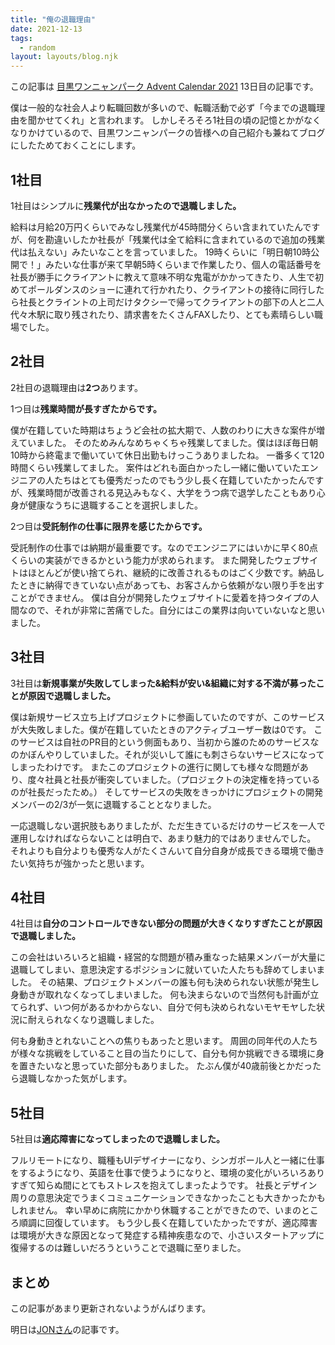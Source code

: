 ```yaml
---
title: "俺の退職理由"
date: 2021-12-13
tags:
  - random
layout: layouts/blog.njk
---
```


この記事は [目黒ワンニャンパーク Advent Calendar 2021](https://adventar.org/calendars/6616) 13日目の記事です。

僕は一般的な社会人より転職回数が多いので、転職活動で必ず「今までの退職理由を聞かせてくれ」と言われます。
しかしそろそろ1社目の頃の記憶とかがなくなりかけているので、目黒ワンニャンパークの皆様への自己紹介も兼ねてブログにしたためておくことにします。

## 1社目

1社目はシンプルに**残業代が出なかったので退職しました。**

給料は月給20万円くらいでみなし残業代が45時間分くらい含まれていたんですが、何を勘違いしたか社長が「残業代は全て給料に含まれているので追加の残業代は払えない」みたいなことを言っていました。
19時くらいに「明日朝10時公開で！」みたいな仕事が来て早朝5時くらいまで作業したり、個人の電話番号を社長が勝手にクライアントに教えて意味不明な鬼電がかかってきたり、人生で初めてポールダンスのショーに連れて行かれたり、クライアントの接待に同行したら社長とクライントの上司だけタクシーで帰ってクライアントの部下の人と二人代々木駅に取り残されたり、請求書をたくさんFAXしたり、とても素晴らしい職場でした。

## 2社目

2社目の退職理由は**2つ**あります。

1つ目は**残業時間が長すぎたからです。**

僕が在籍していた時期はちょうど会社の拡大期で、人数のわりに大きな案件が増えていました。
そのためみんなめちゃくちゃ残業してました。僕はほぼ毎日朝10時から終電まで働いていて休日出勤もけっこうありましたね。
一番多くて120時間くらい残業してました。
案件はどれも面白かったし一緒に働いていたエンジニアの人たちはとても優秀だったのでもう少し長く在籍していたかったんですが、残業時間が改善される見込みもなく、大学をうつ病で退学したこともあり心身が健康なうちに退職することを選択しました。

2つ目は**受託制作の仕事に限界を感じたからです。**

受託制作の仕事では納期が最重要です。なのでエンジニアにはいかに早く80点くらいの実装ができるかという能力が求められます。
また開発したウェブサイトはほとんどが使い捨てられ、継続的に改善されるものはごく少数です。納品したときに納得できていない点があっても、お客さんから依頼がない限り手を出すことができません。
僕は自分が開発したウェブサイトに愛着を持つタイプの人間なので、それが非常に苦痛でした。自分にはこの業界は向いていないなと思いました。

## 3社目

3社目は**新規事業が失敗してしまった&給料が安い&組織に対する不満が募ったことが原因で退職しました。**

僕は新規サービス立ち上げプロジェクトに参画していたのですが、このサービスが大失敗しました。僕が在籍していたときのアクティブユーザー数は0です。
このサービスは自社のPR目的という側面もあり、当初から誰のためのサービスなのかぼんやりしていました。それが災いして誰にも刺さらないサービスになってしまったわけです。
またこのプロジェクトの進行に関しても様々な問題があり、度々社員と社長が衝突していました。（プロジェクトの決定権を持っているのが社長だったため。）
そしてサービスの失敗をきっかけにプロジェクトの開発メンバーの2/3が一気に退職することとなりました。

一応退職しない選択肢もありましたが、ただ生きているだけのサービスを一人で運用しなければならないことは明白で、あまり魅力的ではありませんでした。
それよりも自分よりも優秀な人がたくさんいて自分自身が成長できる環境で働きたい気持ちが強かったと思います。

## 4社目

4社目は**自分のコントロールできない部分の問題が大きくなりすぎたことが原因で退職しました。**

この会社はいろいろと組織・経営的な問題が積み重なった結果メンバーが大量に退職してしまい、意思決定するポジションに就いていた人たちも辞めてしまいました。
その結果、プロジェクトメンバーの誰も何も決められない状態が発生し身動きが取れなくなってしまいました。
何も決まらないので当然何も計画が立てられず、いつ何があるかわからない、自分で何も決められないモヤモヤした状況に耐えられなくなり退職しました。

何も身動きとれないことへの焦りもあったと思います。
周囲の同年代の人たちが様々な挑戦をしていること目の当たりにして、自分も何か挑戦できる環境に身を置きたいなと思っていた部分もありました。
たぶん僕が40歳前後とかだったら退職しなかった気がします。

## 5社目

5社目は**適応障害になってしまったので退職しました。**

フルリモートになり、職種もUIデザイナーになり、シンガポール人と一緒に仕事をするようになり、英語を仕事で使うようになりと、環境の変化がいろいろありすぎて知らぬ間にとてもストレスを抱えてしまったようです。
社長とデザイン周りの意思決定でうまくコミュニケーションできなかったことも大きかったかもしれません。
幸い早めに病院にかかり休職することができたので、いまのところ順調に回復しています。
もう少し長く在籍していたかったですが、適応障害は環境が大きな原因となって発症する精神疾患なので、小さいスタートアップに復帰するのは難しいだろうということで退職に至りました。

## まとめ

この記事があまり更新されないようがんばります。

明日は[JONさん](https://twitter.com/crosssoniky28)の記事です。

